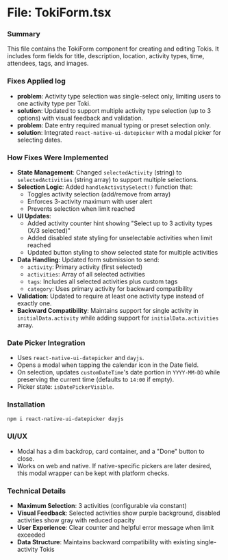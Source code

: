 # File: TokiForm.tsx

### Summary
This file contains the TokiForm component for creating and editing Tokis. It includes form fields for title, description, location, activity types, time, attendees, tags, and images.

### Fixes Applied log
- **problem**: Activity type selection was single-select only, limiting users to one activity type per Toki.
- **solution**: Updated to support multiple activity type selection (up to 3 options) with visual feedback and validation.
- **problem**: Date entry required manual typing or preset selection only.
- **solution**: Integrated `react-native-ui-datepicker` with a modal picker for selecting dates.

### How Fixes Were Implemented
- **State Management**: Changed `selectedActivity` (string) to `selectedActivities` (string array) to support multiple selections.
- **Selection Logic**: Added `handleActivitySelect()` function that:
  - Toggles activity selection (add/remove from array)
  - Enforces 3-activity maximum with user alert
  - Prevents selection when limit reached
- **UI Updates**: 
  - Added activity counter hint showing "Select up to 3 activity types (X/3 selected)"
  - Added disabled state styling for unselectable activities when limit reached
  - Updated button styling to show selected state for multiple activities
- **Data Handling**: Updated form submission to send:
  - `activity`: Primary activity (first selected)
  - `activities`: Array of all selected activities
  - `tags`: Includes all selected activities plus custom tags
  - `category`: Uses primary activity for backward compatibility
- **Validation**: Updated to require at least one activity type instead of exactly one.
- **Backward Compatibility**: Maintains support for single activity in `initialData.activity` while adding support for `initialData.activities` array.

### Date Picker Integration
- Uses `react-native-ui-datepicker` and `dayjs`.
- Opens a modal when tapping the calendar icon in the Date field.
- On selection, updates `customDateTime`'s date portion in `YYYY-MM-DD` while preserving the current time (defaults to `14:00` if empty).
- Picker state: `isDatePickerVisible`.

### Installation
```bash
npm i react-native-ui-datepicker dayjs
```

### UI/UX
- Modal has a dim backdrop, card container, and a "Done" button to close.
- Works on web and native. If native-specific pickers are later desired, this modal wrapper can be kept with platform checks.

### Technical Details
- **Maximum Selection**: 3 activities (configurable via constant)
- **Visual Feedback**: Selected activities show purple background, disabled activities show gray with reduced opacity
- **User Experience**: Clear counter and helpful error message when limit exceeded
- **Data Structure**: Maintains backward compatibility with existing single-activity Tokis